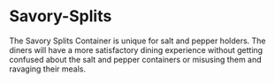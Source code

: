 # Savory-Splits
 The Savory Splits Container is unique for salt and pepper holders. The diners will have a more satisfactory dining experience without getting confused about the salt and pepper containers or misusing them and ravaging their meals.
